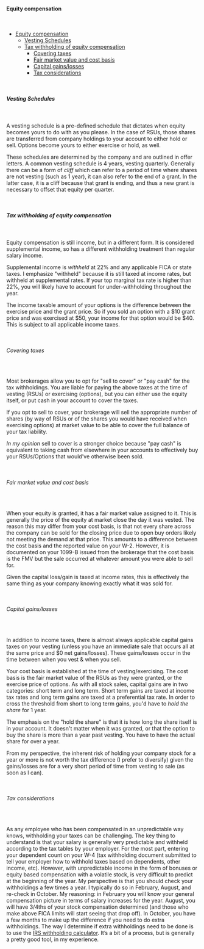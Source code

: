 #### Equity compensation  

&nbsp;  

- [Equity compensation](#equity-compensation)
  - [Vesting Schedules](#vesting-schedules)
  - [Tax withholding of equity compensation](#tax-withholding-of-equity-compensation)
    - [Covering taxes](#covering-taxes)
    - [Fair market value and cost basis](#fair-market-value-and-cost-basis)
    - [Capital gains/losses](#capital-gainslosses)
    - [Tax considerations](#tax-considerations)

&nbsp;  

##### Vesting Schedules  

&nbsp;  

A vesting schedule is a pre-defined schedule that dictates when equity becomes yours to do with as you please. In the case of RSUs, those shares are transferred from company holdings to your account to either hold or sell. Options become yours to either exercise or hold, as well.

These schedules are determined by the company and are outlined in offer letters. A common vesting schedule is 4 years, vesting quarterly. Generally there can be a form of _cliff_ which can refer to a period of time where shares are not vesting (such as 1 year), it can also refer to the end of a grant. In the latter case, it is a cliff because that grant is ending, and thus a new grant is necessary to offset that equity per quarter.

&nbsp;  

##### Tax withholding of equity compensation 

&nbsp;  

Equity compensation is still income, but in a different form. It is considered supplemental income, so has a different withholding treatment than regular salary income.

Supplemental income is _withheld_ at 22% and any applicable FICA or state taxes. I emphasize "withheld" because it is still taxed at income rates, but withheld at supplemental rates. If your top marginal tax rate is higher than 22%, you will likely have to account for under-withholding throughout the year.

The income taxable amount of your options is the difference between the exercise price and the grant price. So if you sold an option with a $10 grant price and was exercised at $50, your income for that option would be $40. This is subject to all applicable income taxes.  

&nbsp;  
###### Covering taxes  

&nbsp;  

Most brokerages allow you to opt for "sell to cover" or "pay cash" for the tax withholdings. You are liable for paying the above taxes at the time of vesting (RSUs) or exercising (options), but you can either use the equity itself, or put cash in your account to cover the taxes.

If you opt to sell to cover, your brokerage will sell the appropriate number of shares (by way of RSUs or of the shares you would have received when exercising options) at market value to be able to cover the full balance of your tax liability.

_In my opinion_ sell to cover is a stronger choice because "pay cash" is equivalent to taking cash from elsewhere in your accounts to effectively buy your RSUs/Options that would've otherwise been sold.  

&nbsp;  
###### Fair market value and cost basis 

&nbsp;  

When your equity is granted, it has a fair market value assigned to it. This is generally the price of the equity at market close the day it was vested. The reason this may differ from your cost basis, is that not every share across the company can be sold for the closing price due to open buy orders likely not meeting the demand at that price. This amounts to a difference between the cost basis and the reported value on your W-2. However, it is documented on your 1099-B issued from the brokerage that the cost basis is the FMV but the sale occurred at whatever amount you were able to sell for.

Given the capital loss/gain is taxed at income rates, this is effectively the same thing as your company knowing exactly what it was sold for.  

&nbsp;  
###### Capital gains/losses  

&nbsp;  

In addition to income taxes, there is almost always applicable capital gains taxes on your vesting (unless you have an immediate sale that occurs all at the same price and $0 net gains/losses). These gains/losses occur in the time between when you vest & when you sell.

Your cost basis is established at the time of vesting/exercising. The cost basis is the fair market value of the RSUs as they were granted, or the exercise price of options. As with all stock sales, capital gains are in two categories: short term and long term. Short term gains are taxed at income tax rates and long term gains are taxed at a preferential tax rate. In order to cross the threshold from short to long term gains, you'd have to _hold the share_ for 1 year.

The emphasis on the "hold the share" is that it is how long the share itself is in your account. It doesn't matter when it was granted, or that the option to buy the share is more than a year past vesting. You have to have the actual share for over a year.

From my perspective, the inherent risk of holding your company stock for a year or more is not worth the tax difference (I prefer to diversify) given the gains/losses are for a very short period of time from vesting to sale (as soon as I can).  

&nbsp;  

###### Tax considerations  

&nbsp;  

As any employee who has been compensated in an unpredictable way knows, withholding your taxes can be challenging. The key thing to understand is that your salary is generally very predictable and withheld according to the tax tables by your employer. For the most part, entering your dependent count on your W-4 (tax withholding document submitted to tell your employer how to withhold taxes based on dependents, other income, etc).
However, with unpredictable income in the form of bonuses or equity based compensation with a volatile stock, is very difficult to predict at the beginning of the year. My perspective is that you should check your withholdings a few times a year. I typically do so in February, August, and re-check in October. My reasoning: in February you will know your general compensation picture in terms of salary increases for the year. August, you will have 3/4ths of your stock compensation determined (and those who make above FICA limits will start seeing that drop off). In October, you have a few months to make up the difference if you need to do extra withholdings.
The way I determine if extra withholdings need to be done is to use the [IRS withholding calculator](https://www.irs.gov/individuals/tax-withholding-estimator). It’s a bit of a process, but is generally a pretty good tool, in my experience.
